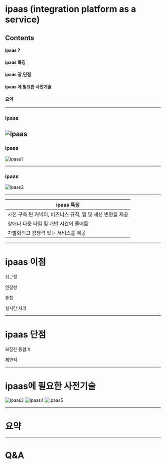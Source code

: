 
# ipaas (integration platform as a service)


## Contents

#### ipaas ?
#### ipaas 특징
#### ipaas 장,단점
#### ipaas 에 필요한 사전기술
#### 요약

---

### ipaas
![ipaas](https://user-images.githubusercontent.com/69182192/91016009-0fb73780-e627-11ea-9fb1-c67772b3b0e3.png)
---
### ipaas
![ipaas1](https://user-images.githubusercontent.com/69182192/91016099-2fe6f680-e627-11ea-9ebe-40665d388895.png)

---

### ipaas
![ipaas2](https://user-images.githubusercontent.com/69182192/91016102-307f8d00-e627-11ea-9edc-eb6e18c6ca22.png)


---
|ipaas 특징|
|---|
|사전 구축 된 커넥터, 비즈니스 규칙, 맵 및 세션 변환을 제공|
|장애나 다운 타임 및 개발 시간이 줄어듬|
|차별화되고 경쟁력 있는 서비스를 제공|

--- 
# ipaas 이점


접근성

연결성

통합

실시간 처리

---
# ipaas 단점

복잡한 통합 X

제한적

---
# ipaas에 필요한 사전기술

![ipaas3](https://user-images.githubusercontent.com/69182192/91016103-31182380-e627-11ea-9004-6535fb154245.png) ![ipaas4](https://user-images.githubusercontent.com/69182192/91016104-31b0ba00-e627-11ea-9ce0-46b82b3fc864.png) ![ipaas5](https://user-images.githubusercontent.com/69182192/91016106-32e1e700-e627-11ea-8efe-12d500b4ae1d.png)

---
# 요약

---
# Q&A






